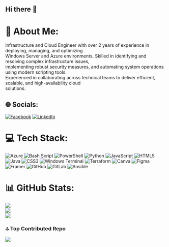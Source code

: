 ## Hi there 👋
# 💫 About Me:
Infrastructure and Cloud Engineer with over 2 years of experience in deploying, managing, and optimizing <br>Windows Server and Azure environments. Skilled in identifying and resolving complex infrastructure issues, <br>implementing robust security measures, and automating system operations using modern scripting tools. <br>Experienced in collaborating across technical teams to deliver efficient, scalable, and high-availability cloud <br>solutions. 


## 🌐 Socials:
[![Facebook](https://img.shields.io/badge/Facebook-%231877F2.svg?logo=Facebook&logoColor=white)](https://facebook.com/https://www.facebook.com/angelo.capuz/) [![LinkedIn](https://img.shields.io/badge/LinkedIn-%230077B5.svg?logo=linkedin&logoColor=white)](https://linkedin.com/in/www.linkedin.com/in/angelocapuz23) 

# 💻 Tech Stack:
![Azure](https://img.shields.io/badge/azure-%230072C6.svg?style=for-the-badge&logo=microsoftazure&logoColor=white) ![Bash Script](https://img.shields.io/badge/bash_script-%23121011.svg?style=for-the-badge&logo=gnu-bash&logoColor=white) ![PowerShell](https://img.shields.io/badge/PowerShell-%235391FE.svg?style=for-the-badge&logo=powershell&logoColor=white) ![Python](https://img.shields.io/badge/python-3670A0?style=for-the-badge&logo=python&logoColor=ffdd54) ![JavaScript](https://img.shields.io/badge/javascript-%23323330.svg?style=for-the-badge&logo=javascript&logoColor=%23F7DF1E) ![HTML5](https://img.shields.io/badge/html5-%23E34F26.svg?style=for-the-badge&logo=html5&logoColor=white) ![Java](https://img.shields.io/badge/java-%23ED8B00.svg?style=for-the-badge&logo=openjdk&logoColor=white) ![CSS3](https://img.shields.io/badge/css3-%231572B6.svg?style=for-the-badge&logo=css3&logoColor=white) ![Windows Terminal](https://img.shields.io/badge/Windows%20Terminal-%234D4D4D.svg?style=for-the-badge&logo=windows-terminal&logoColor=white) ![Terraform](https://img.shields.io/badge/terraform-%235835CC.svg?style=for-the-badge&logo=terraform&logoColor=white) ![Canva](https://img.shields.io/badge/Canva-%2300C4CC.svg?style=for-the-badge&logo=Canva&logoColor=white) ![Figma](https://img.shields.io/badge/figma-%23F24E1E.svg?style=for-the-badge&logo=figma&logoColor=white) ![Framer](https://img.shields.io/badge/Framer-black?style=for-the-badge&logo=framer&logoColor=blue) ![GitHub](https://img.shields.io/badge/github-%23121011.svg?style=for-the-badge&logo=github&logoColor=white) ![GitLab](https://img.shields.io/badge/gitlab-%23181717.svg?style=for-the-badge&logo=gitlab&logoColor=white) ![Ansible](https://img.shields.io/badge/ansible-%231A1918.svg?style=for-the-badge&logo=ansible&logoColor=white)
# 📊 GitHub Stats:
![](https://github-readme-stats.vercel.app/api?username=Caps-DevZone&theme=dark&hide_border=false&include_all_commits=true&count_private=false)<br/>
![](https://nirzak-streak-stats.vercel.app/?user=Caps-DevZone&theme=dark&hide_border=false)<br/>
![](https://github-readme-stats.vercel.app/api/top-langs/?username=Caps-DevZone&theme=dark&hide_border=false&include_all_commits=true&count_private=false&layout=compact)

### 🔝 Top Contributed Repo
![](https://github-contributor-stats.vercel.app/api?username=Caps-DevZone&limit=5&theme=dark&combine_all_yearly_contributions=true)

<!-- Proudly created with GPRM ( https://gprm.itsvg.in ) -->
<!--
**Caps-DevZone/Caps-DevZone** is a ✨ _special_ ✨ repository because its `README.md` (this file) appears on your GitHub profile.

Here are some ideas to get you started:

- 🔭 I’m currently working on ...
- 🌱 I’m currently learning ...
- 👯 I’m looking to collaborate on ...
- 🤔 I’m looking for help with ...
- 💬 Ask me about ...
- 📫 How to reach me: ...
- 😄 Pronouns: ...
- ⚡ Fun fact: ...
-->
